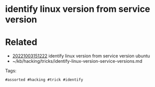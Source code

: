 # identify linux version from service version

# Related

- [20221003151222](/zet/20221003151222/README.md) identify linux version from service version ubuntu
- ~/kb/hacking/tricks/identify-linux-version-service-versions.md

Tags:

    #assorted #hacking #trick #identify
